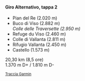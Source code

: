 #### Giro Alternativo, tappa 2

- Pian del Re (2.020 m)
- Buco di Viso (2.882 m)<br>
  *Colle delle Traversette (2.950 m)*
- Refuge du Viso (2.460 m)
- Colle di Vallanta (2.811 m)
- Rifugio Vallanta (2.450 m)
- Castello (1.573 m)

20,30 km (8,5 ore)<br>
1.370 m D+ / 1.810 m D-

<small>
  <a href="https://connect.garmin.com/modern/course/94929854" target="_blank">Traccia Garmin</a>
</small>
